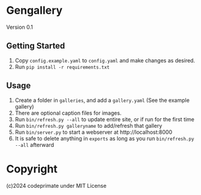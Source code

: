 
# Gengallery

Version 0.1

## Getting Started

1. Copy `config.example.yaml` to `config.yaml` and make changes as desired.
1. Run `pip install -r requirements.txt`

## Usage

1. Create a folder in `galleries`, and add a `gallery.yaml` (See the example gallery)
1. There are optional caption files for images.
1. Run `bin/refresh.py --all` to update entire site, or if run for the first time
1. Run `bin/refresh.py galleryname` to add/refresh that gallery
1. Run `bin/server.py` to start a webserver at http://localhost:8000
1. It is safe to delete anything in `exports` as long as you run `bin/refresh.py --all` afterward

# Copyright

(c)2024 codeprimate under MIT License